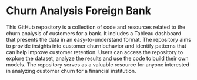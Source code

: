 # Churn Analysis Foreign Bank
This GitHub repository is a collection of code and resources related to the churn analysis of customers for a bank. It includes a Tableau dashboard that presents the data in an easy-to-understand format. The repository aims to provide insights into customer churn behavior and identify patterns that can help improve customer retention. Users can access the repository to explore the dataset, analyze the results and use the code to build their own models. The repository serves as a valuable resource for anyone interested in analyzing customer churn for a financial institution.
